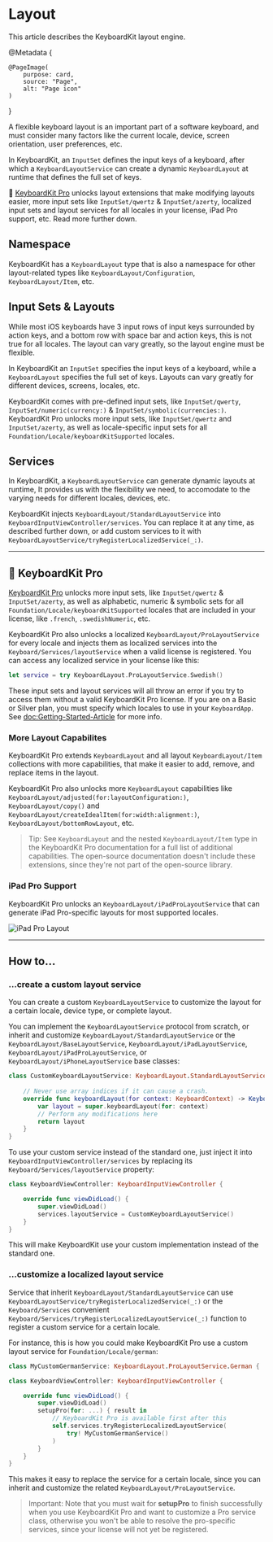 # Layout

This article describes the KeyboardKit layout engine.

@Metadata {

    @PageImage(
        purpose: card,
        source: "Page",
        alt: "Page icon"
    )
}

A flexible keyboard layout is an important part of a software keyboard, and must consider many factors like the current locale, device, screen orientation, user preferences, etc.

In KeyboardKit, an ``InputSet`` defines the input keys of a keyboard, after which a ``KeyboardLayoutService`` can create a dynamic ``KeyboardLayout`` at runtime that defines the full set of keys. 

👑 [KeyboardKit Pro][Pro] unlocks layout extensions that make modifying layouts easier, more input sets like ``InputSet/qwertz`` & ``InputSet/azerty``, localized input sets and layout services for all locales in your license, iPad Pro support, etc. Read more further down.



## Namespace

KeyboardKit has a ``KeyboardLayout`` type that is also a namespace for other layout-related types like ``KeyboardLayout/Configuration``, ``KeyboardLayout/Item``, etc.



## Input Sets & Layouts

While most iOS keyboards have 3 input rows of input keys surrounded by action keys, and a bottom row with space bar and action keys, this is not true for all locales. The layout can vary greatly, so the layout engine must be flexible.

In KeyboardKit an ``InputSet`` specifies the input keys of a keyboard, while a ``KeyboardLayout`` specifies the full set of keys. Layouts can vary greatly for different devices, screens, locales, etc.

KeyboardKit comes with pre-defined input sets, like ``InputSet/qwerty``, ``InputSet/numeric(currency:)`` & ``InputSet/symbolic(currencies:)``. KeyboardKit Pro unlocks more input sets, like ``InputSet/qwertz`` and ``InputSet/azerty``, as well as locale-specific input sets for all ``Foundation/Locale/keyboardKitSupported`` locales.



## Services

In KeyboardKit, a ``KeyboardLayoutService`` can generate dynamic layouts at runtime, It provides us with the flexibility we need, to accomodate to the varying needs for different locales, devices, etc.

KeyboardKit injects ``KeyboardLayout/StandardLayoutService`` into ``KeyboardInputViewController/services``. You can replace it at any time, as described further down, or add custom services to it with ``KeyboardLayoutService/tryRegisterLocalizedService(_:)``.


---


## 👑 KeyboardKit Pro

[KeyboardKit Pro][Pro] unlocks more input sets, like ``InputSet/qwertz`` & ``InputSet/azerty``, as well as alphabetic, numeric & symbolic sets for all ``Foundation/Locale/keyboardKitSupported`` locales that are included in your license, like `.french`, `.swedishNumeric`, etc.

KeyboardKit Pro also unlocks a localized ``KeyboardLayout/ProLayoutService`` for every locale and injects them as localized services into the ``Keyboard/Services/layoutService`` when a valid license is registered. You can access any localized service in your license like this:

```swift
let service = try KeyboardLayout.ProLayoutService.Swedish()
```

These input sets and layout services will all throw an error if you try to access them without a valid KeyboardKit Pro license. If you are on a Basic or Silver plan, you must specify which locales to use in your ``KeyboardApp``. See <doc:Getting-Started-Article> for more info.


### More Layout Capabilites

KeyboardKit Pro extends ``KeyboardLayout`` and all layout ``KeyboardLayout/Item`` collections with more capabilities, that make it easier to add, remove, and replace items in the layout.

KeyboardKit Pro also unlocks more ``KeyboardLayout`` capabilities like ``KeyboardLayout/adjusted(for:layoutConfiguration:)``, ``KeyboardLayout/copy()`` and ``KeyboardLayout/createIdealItem(for:width:alignment:)``, ``KeyboardLayout/bottomRowLayout``, etc.

> Tip: See ``KeyboardLayout`` and the nested ``KeyboardLayout/Item`` type in the KeyboardKit Pro documentation for a full list of additional capabilities. The open-source documentation doesn't include these extensions, since they're not part of the open-source library. 


### iPad Pro Support

KeyboardKit Pro unlocks an ``KeyboardLayout/iPadProLayoutService`` that can generate iPad Pro-specific layouts for most supported locales.

![iPad Pro Layout](keyboardview-ipadpro)


---


## How to...

### ...create a custom layout service

You can create a custom ``KeyboardLayoutService`` to customize the layout for a certain locale, device type, or complete layout.

You can implement the ``KeyboardLayoutService`` protocol from scratch, or inherit and customize ``KeyboardLayout/StandardLayoutService`` or the ``KeyboardLayout/BaseLayoutService``, ``KeyboardLayout/iPadLayoutService``, ``KeyboardLayout/iPadProLayoutService``, or ``KeyboardLayout/iPhoneLayoutService`` base classes:

```swift
class CustomKeyboardLayoutService: KeyboardLayout.StandardLayoutService {
    
    // Never use array indices if it can cause a crash.
    override func keyboardLayout(for context: KeyboardContext) -> KeyboardLayout {
        var layout = super.keyboardLayout(for: context)
        // Perform any modifications here
        return layout
    }
}
```

To use your custom service instead of the standard one, just inject it into ``KeyboardInputViewController/services`` by replacing its ``Keyboard/Services/layoutService`` property:

```swift
class KeyboardViewController: KeyboardInputViewController {

    override func viewDidLoad() {
        super.viewDidLoad()
        services.layoutService = CustomKeyboardLayoutService()
    }
}
```

This will make KeyboardKit use your custom implementation instead of the standard one.



### ...customize a localized layout service

Service that inherit ``KeyboardLayout/StandardLayoutService`` can use ``KeyboardLayoutService/tryRegisterLocalizedService(_:)`` or the ``Keyboard/Services`` convenient ``Keyboard/Services/tryRegisterLocalizedLayoutService(_:)`` function to register a custom service for a certain locale.

For instance, this is how you could make KeyboardKit Pro use a custom layout service for ``Foundation/Locale/german``:

```swift
class MyCustomGermanService: KeyboardLayout.ProLayoutService.German { ... } 

class KeyboardViewController: KeyboardInputViewController {

    override func viewDidLoad() {
        super.viewDidLoad()
        setupPro(for: ...) { result in
            // KeyboardKit Pro is available first after this
            self.services.tryRegisterLocalizedLayoutService(
                try! MyCustomGermanService() 
            )
        }
    }
}
```

This makes it easy to replace the service for a certain locale, since you can inherit and customize the related ``KeyboardLayout/ProLayoutService``.

> Important: Note that you must wait for **setupPro** to finish successfully when you use KeyboardKit Pro and want to customize a Pro service class, otherwise you won't be able to resolve the pro-specific services, since your license will not yet be registered.



[Pro]: https://github.com/KeyboardKit/KeyboardKitPro
